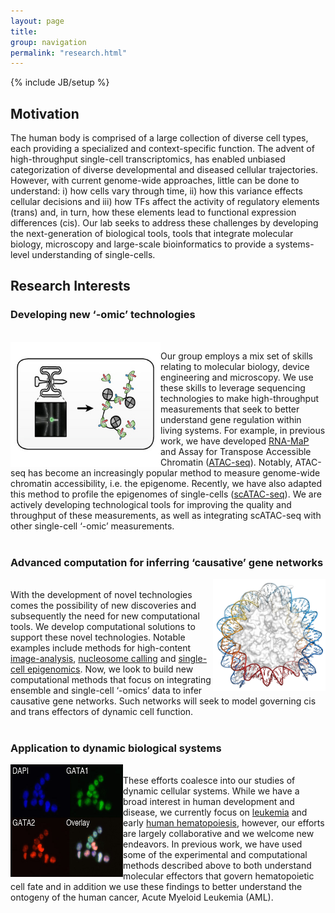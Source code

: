 ```yaml
---
layout: page
title: 
group: navigation
permalink: "research.html"
---
```

{% include JB/setup %}

Motivation
----------

The human body is comprised of a large collection of diverse cell types,
each providing a specialized and context-specific function. The advent of high-throughput
single-cell transcriptomics, has enabled unbiased categorization of diverse developmental
and diseased cellular trajectories. However, with current genome-wide approaches,
little can be done to understand: i) how cells vary through time, ii) how this variance
effects cellular decisions and iii) how TFs affect the activity of regulatory elements
(trans) and, in turn, how these elements lead to functional expression differences (cis).
Our lab seeks to address these challenges by developing the next-generation of biological
tools, tools that integrate molecular biology, microscopy and large-scale bioinformatics
to provide a systems-level understanding of single-cells.


Research Interests
------------------

<h3> Developing new ‘-omic’ technologies </h3>
<br>
<img alt="scATAC.jpg" align="left" src="media/research/scATAC.jpg" width="240" height="200"/>

Our group employs a mix set of skills relating to molecular biology, device engineering and microscopy.
We use these skills to leverage sequencing technologies to make high-throughput measurements that seek to
better understand gene regulation within living systems. For example, in previous work, we have developed
<a href="http://www.nature.com/nbt/journal/v32/n6/abs/nbt.2880.html" target="_blank">RNA-MaP</a> and
Assay for Transpose Accessible Chromatin (<a href="http://www.nature.com/nmeth/journal/v10/n12/abs/nmeth.2688.html" target="_blank">ATAC-seq</a>).
Notably, ATAC-seq has become an increasingly popular method to measure genome-wide chromatin accessibility, i.e. the epigenome.
Recently, we have also adapted this method to profile the epigenomes of single-cells
(<a href="http://www.nature.com/nature/journal/v523/n7561/full/nature14590.html" target="_blank">scATAC-seq</a>).
We are actively developing technological tools for improving the quality and throughput of these measurements,
as well as integrating scATAC-seq with other single-cell ‘-omic’ measurements.<br><br>

<h3> Advanced computation for inferring ‘causative’ gene networks </h3>

<img alt="nucleosome-small" align="right" src="media/research/nucleosome-small.jpg" width="180" height="180"/>

<br>
With the development of novel technologies comes the possibility of new discoveries and subsequently
the need for new computational tools. We develop computational solutions to support these novel technologies.
Notable examples include methods for high-content
<a href="http://www.nature.com/nbt/journal/v32/n6/abs/nbt.2880.html" target="_blank">image-analysis</a>,
<a href="http://genome.cshlp.org/content/early/2015/08/27/gr.192294.115" target="_blank">nucleosome calling</a>
and <a href="http://biorxiv.org/content/early/2017/02/21/110346" target="_blank">single-cell epigenomics</a>.
Now, we look to build new computational methods that focus on integrating ensemble and single-cell ‘-omics’ data to infer causative
gene networks. Such networks will seek to model governing cis and trans effectors of dynamic cell function.<br><br>

<h3> Application to dynamic biological systems </h3>
<img alt="GATA-variance" align="left" src="media/research/GATA-variance.jpg" width="180" height="180"/>

<br>
These efforts coalesce into our studies of dynamic cellular systems. While we have a broad interest
in  human development and disease, we currently focus on <a href="http://www.nature.com/ng/journal/v48/n10/full/ng.3646.html" target="_blank">leukemia</a> and early
<a href="http://biorxiv.org/content/early/2017/02/21/109843.1" target="_blank">human hematopoiesis</a>,
however, our efforts are largely collaborative and we welcome new endeavors. In previous work, we have used some
of the experimental and computational methods described above to both understand molecular effectors that govern
hematopoietic cell fate and in addition we use these findings to better understand the ontogeny of the human cancer,
Acute Myeloid Leukemia (AML).<br><br>

